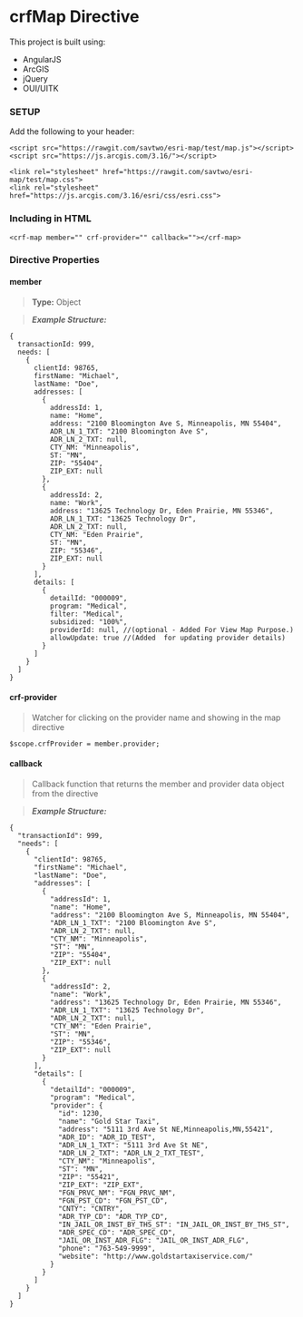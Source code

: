 crfMap Directive
=====================

This project is built using:

* AngularJS
* ArcGIS
* jQuery
* OUI/UITK

### SETUP

Add the following to your header:

```
<script src="https://rawgit.com/savtwo/esri-map/test/map.js"></script>
<script src="https://js.arcgis.com/3.16/"></script>

<link rel="stylesheet" href="https://rawgit.com/savtwo/esri-map/test/map.css">
<link rel="stylesheet" href="https://js.arcgis.com/3.16/esri/css/esri.css">
```

### Including in HTML

`<crf-map member="" crf-provider="" callback=""></crf-map>`

### Directive Properties

#### member
> **Type:** Object

> ***Example Structure:*** 
```
{
  transactionId: 999,
  needs: [
    {
      clientId: 98765,
      firstName: "Michael",
      lastName: "Doe",
      addresses: [
        {
          addressId: 1,
          name: "Home",
          address: "2100 Bloomington Ave S, Minneapolis, MN 55404",
          ADR_LN_1_TXT: "2100 Bloomington Ave S",
          ADR_LN_2_TXT: null,
          CTY_NM: "Minneapolis",
          ST: "MN",
          ZIP: "55404",
          ZIP_EXT: null
        },
        {
          addressId: 2,
          name: "Work",
          address: "13625 Technology Dr, Eden Prairie, MN 55346",
          ADR_LN_1_TXT: "13625 Technology Dr",
          ADR_LN_2_TXT: null,
          CTY_NM: "Eden Prairie",
          ST: "MN",
          ZIP: "55346",
          ZIP_EXT: null
        }
      ],
      details: [
        {
          detailId: "000009",
          program: "Medical",
          filter: "Medical",
          subsidized: "100%",
          providerId: null, //(optional - Added For View Map Purpose.)
          allowUpdate: true //(Added  for updating provider details)              
        }
      ]
    }
  ]
}
```

#### crf-provider
> Watcher for clicking on the provider name and showing in the map directive
```
$scope.crfProvider = member.provider;
```

#### callback
> Callback function that returns the member and provider data object from the directive

> ***Example Structure:*** 
```
{
  "transactionId": 999,
  "needs": [
    {
      "clientId": 98765,
      "firstName": "Michael",
      "lastName": "Doe",
      "addresses": [
        {
          "addressId": 1,
          "name": "Home",
          "address": "2100 Bloomington Ave S, Minneapolis, MN 55404",
          "ADR_LN_1_TXT": "2100 Bloomington Ave S",
          "ADR_LN_2_TXT": null,
          "CTY_NM": "Minneapolis",
          "ST": "MN",
          "ZIP": "55404",
          "ZIP_EXT": null
        },
        {
          "addressId": 2,
          "name": "Work",
          "address": "13625 Technology Dr, Eden Prairie, MN 55346",
          "ADR_LN_1_TXT": "13625 Technology Dr",
          "ADR_LN_2_TXT": null,
          "CTY_NM": "Eden Prairie",
          "ST": "MN",
          "ZIP": "55346",
          "ZIP_EXT": null
        }
      ],
      "details": [
        {
          "detailId": "000009",
          "program": "Medical",
          "provider": {
            "id": 1230,
            "name": "Gold Star Taxi",
            "address": "5111 3rd Ave St NE,Minneapolis,MN,55421",
            "ADR_ID": "ADR_ID_TEST",
            "ADR_LN_1_TXT": "5111 3rd Ave St NE",
            "ADR_LN_2_TXT": "ADR_LN_2_TXT_TEST",
            "CTY_NM": "Minneapolis",
            "ST": "MN",
            "ZIP": "55421",
            "ZIP_EXT": "ZIP_EXT",
            "FGN_PRVC_NM": "FGN_PRVC_NM",
            "FGN_PST_CD": "FGN_PST_CD",
            "CNTY": "CNTRY",
            "ADR_TYP_CD": "ADR_TYP_CD",
            "IN_JAIL_OR_INST_BY_THS_ST": "IN_JAIL_OR_INST_BY_THS_ST",
            "ADR_SPEC_CD": "ADR_SPEC_CD",
            "JAIL_OR_INST_ADR_FLG": "JAIL_OR_INST_ADR_FLG",
            "phone": "763-549-9999",
            "website": "http://www.goldstartaxiservice.com/"
          }
        }
      ]
    }
  ]
}
```